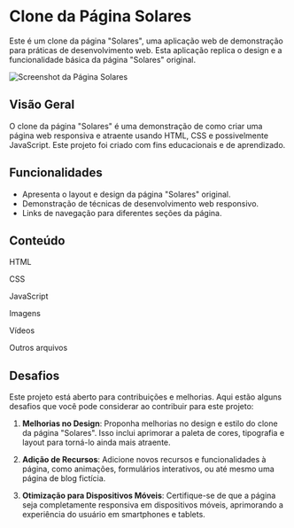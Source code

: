 # Clone da Página Solares

Este é um clone da página "Solares", uma aplicação web de demonstração para práticas de desenvolvimento web. Esta aplicação replica o design e a funcionalidade básica da página "Solares" original.

![Screenshot da Página Solares](screenshot.png)

## Visão Geral

O clone da página "Solares" é uma demonstração de como criar uma página web responsiva e atraente usando HTML, CSS e possivelmente JavaScript. Este projeto foi criado com fins educacionais e de aprendizado.

## Funcionalidades

- Apresenta o layout e design da página "Solares" original.
- Demonstração de técnicas de desenvolvimento web responsivo.
- Links de navegação para diferentes seções da página.

## Conteúdo

HTML

CSS

JavaScript

Imagens

Vídeos

Outros arquivos

## Desafios

Este projeto está aberto para contribuições e melhorias. Aqui estão alguns desafios que você pode considerar ao contribuir para este projeto:

1. **Melhorias no Design**: Proponha melhorias no design e estilo do clone da página "Solares". Isso inclui aprimorar a paleta de cores, tipografia e layout para torná-lo ainda mais atraente.

2. **Adição de Recursos**: Adicione novos recursos e funcionalidades à página, como animações, formulários interativos, ou até mesmo uma página de blog fictícia.

3. **Otimização para Dispositivos Móveis**: Certifique-se de que a página seja completamente responsiva em dispositivos móveis, aprimorando a experiência do usuário em smartphones e tablets.


